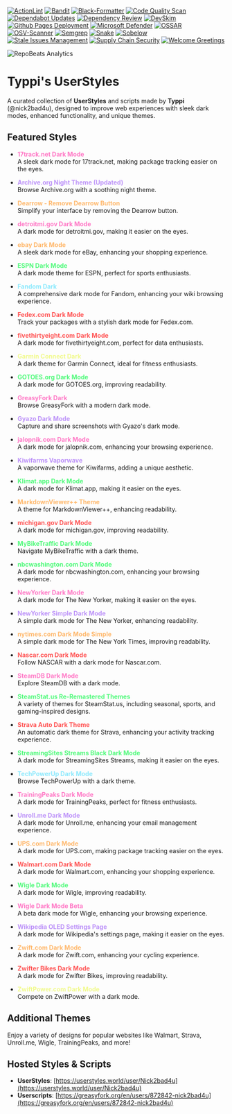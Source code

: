 [![ActionLint](https://github.com/Nick2bad4u/UserStyles/actions/workflows/ActionLint.yml/badge.svg)](https://github.com/Nick2bad4u/UserStyles/actions/workflows/ActionLint.yml)
[![Bandit](https://github.com/Nick2bad4u/UserStyles/actions/workflows/Bandit.yml/badge.svg)](https://github.com/Nick2bad4u/UserStyles/actions/workflows/Bandit.yml)
[![Black-Formatter](https://github.com/Nick2bad4u/UserStyles/actions/workflows/black-formatter.yml/badge.svg)](https://github.com/Nick2bad4u/UserStyles/actions/workflows/black-formatter.yml)
[![Code Quality Scan](https://github.com/Nick2bad4u/UserStyles/actions/workflows/github-code-scanning/codeql/badge.svg)](https://github.com/Nick2bad4u/UserStyles/actions/workflows/github-code-scanning/codeql)
[![Dependabot Updates](https://github.com/Nick2bad4u/UserStyles/actions/workflows/dependabot/dependabot-updates/badge.svg)](https://github.com/Nick2bad4u/UserStyles/actions/workflows/dependabot/dependabot-updates)
[![Dependency Review](https://github.com/Nick2bad4u/UserStyles/actions/workflows/dependency-review.yml/badge.svg)](https://github.com/Nick2bad4u/UserStyles/actions/workflows/dependency-review.yml)
[![DevSkim](https://github.com/Nick2bad4u/UserStyles/actions/workflows/devskim.yml/badge.svg)](https://github.com/Nick2bad4u/UserStyles/actions/workflows/devskim.yml)
[![Github Pages Deployment](https://github.com/Nick2bad4u/UserStyles/actions/workflows/pages/pages-build-deployment/badge.svg)](https://github.com/Nick2bad4u/UserStyles/actions/workflows/pages/pages-build-deployment)
[![Microsoft Defender](https://github.com/Nick2bad4u/UserStyles/actions/workflows/defender.yml/badge.svg)](https://github.com/Nick2bad4u/UserStyles/actions/workflows/defender.yml)
[![OSSAR](https://github.com/Nick2bad4u/UserStyles/actions/workflows/ossar.yml/badge.svg)](https://github.com/Nick2bad4u/UserStyles/actions/workflows/ossar.yml)
[![OSV-Scanner](https://github.com/Nick2bad4u/UserStyles/actions/workflows/osv-scanner.yml/badge.svg)](https://github.com/Nick2bad4u/UserStyles/actions/workflows/osv-scanner.yml)
[![Semgrep](https://github.com/Nick2bad4u/UserStyles/actions/workflows/semgrep.yml/badge.svg)](https://github.com/Nick2bad4u/UserStyles/actions/workflows/semgrep.yml)
[![Snake](https://github.com/Nick2bad4u/UserStyles/actions/workflows/Snake.yml/badge.svg)](https://github.com/Nick2bad4u/UserStyles/actions/workflows/Snake.yml)
[![Sobelow](https://github.com/Nick2bad4u/UserStyles/actions/workflows/sobelow.yml/badge.svg)](https://github.com/Nick2bad4u/UserStyles/actions/workflows/sobelow.yml)
[![Stale Issues Management](https://github.com/Nick2bad4u/UserStyles/actions/workflows/stale.yml/badge.svg)](https://github.com/Nick2bad4u/UserStyles/actions/workflows/stale.yml)
[![Supply Chain Security](https://github.com/Nick2bad4u/UserStyles/actions/workflows/scorecards.yml/badge.svg)](https://github.com/Nick2bad4u/UserStyles/actions/workflows/scorecards.yml)
[![Welcome Greetings](https://github.com/Nick2bad4u/UserStyles/actions/workflows/greetings.yml/badge.svg)](https://github.com/Nick2bad4u/UserStyles/actions/workflows/greetings.yml)

![RepoBeats Analytics](https://repobeats.axiom.co/api/embed/9831c07785869d711723400c1b0acbae9d78dc50.svg 'Repobeats analytics image')

# Typpi's UserStyles

A curated collection of **UserStyles** and scripts made by **Typpi** (@nick2bad4u), designed to improve web experiences with sleek dark modes, enhanced functionality, and unique themes.

## Featured Styles

- **<span style="color: #ff79c6;">17track.net Dark Mode</span>**  
  A sleek dark mode for 17track.net, making package tracking easier on the eyes.

- **<span style="color: #bd93f9;">Archive.org Night Theme (Updated)</span>**  
  Browse Archive.org with a soothing night theme.

- **<span style="color: #ffb86c;">Dearrow - Remove Dearrow Button</span>**  
  Simplify your interface by removing the Dearrow button.

- **<span style="color: #ff79c6;">detroitmi.gov Dark Mode</span>**  
  A dark mode for detroitmi.gov, making it easier on the eyes.

- **<span style="color: #ffb86c;">ebay Dark Mode</span>**  
  A sleek dark mode for eBay, enhancing your shopping experience.

- **<span style="color: #50fa7b;">ESPN Dark Mode</span>**  
  A dark mode theme for ESPN, perfect for sports enthusiasts.

- **<span style="color: #8be9fd;">Fandom Dark</span>**  
  A comprehensive dark mode for Fandom, enhancing your wiki browsing experience.

- **<span style="color: #ff5555;">Fedex.com Dark Mode</span>**  
  Track your packages with a stylish dark mode for Fedex.com.

- **<span style="color: #ff5555;">fivethirtyeight.com Dark Mode</span>**  
  A dark mode for fivethirtyeight.com, perfect for data enthusiasts.

- **<span style="color: #f1fa8c;">Garmin Connect Dark</span>**  
  A dark theme for Garmin Connect, ideal for fitness enthusiasts.

- **<span style="color: #50fa7b;">GOTOES.org Dark Mode</span>**  
  A dark mode for GOTOES.org, improving readability.

- **<span style="color: #ff79c6;">GreasyFork Dark</span>**  
  Browse GreasyFork with a modern dark mode.

- **<span style="color: #bd93f9;">Gyazo Dark Mode</span>**  
  Capture and share screenshots with Gyazo's dark mode.

- **<span style="color: #ff79c6;">jalopnik.com Dark Mode</span>**  
  A dark mode for jalopnik.com, enhancing your browsing experience.

- **<span style="color: #bd93f9;">Kiwifarms Vaporwave</span>**  
  A vaporwave theme for Kiwifarms, adding a unique aesthetic.

- **<span style="color: #50fa7b;">Klimat.app Dark Mode</span>**  
  A dark mode for Klimat.app, making it easier on the eyes.

- **<span style="color: #ffb86c;">MarkdownViewer++ Theme</span>**  
  A theme for MarkdownViewer++, enhancing readability.

- **<span style="color: #ff5555;">michigan.gov Dark Mode</span>**  
  A dark mode for michigan.gov, improving readability.

- **<span style="color: #50fa7b;">MyBikeTraffic Dark Mode</span>**  
  Navigate MyBikeTraffic with a dark theme.

- **<span style="color: #50fa7b;">nbcwashington.com Dark Mode</span>**  
  A dark mode for nbcwashington.com, enhancing your browsing experience.

- **<span style="color: #ff79c6;">NewYorker Dark Mode</span>**  
  A dark mode for The New Yorker, making it easier on the eyes.

- **<span style="color: #bd93f9;">NewYorker Simple Dark Mode</span>**  
  A simple dark mode for The New Yorker, enhancing readability.

- **<span style="color: #ffb86c;">nytimes.com Dark Mode Simple</span>**  
  A simple dark mode for The New York Times, improving readability.

- **<span style="color: #ff5555;">Nascar.com Dark Mode</span>**  
  Follow NASCAR with a dark mode for Nascar.com.

- **<span style="color: #ff79c6;">SteamDB Dark Mode</span>**  
  Explore SteamDB with a dark mode.

- **<span style="color: #50fa7b;">SteamStat.us Re-Remastered Themes</span>**  
  A variety of themes for SteamStat.us, including seasonal, sports, and gaming-inspired designs.

- **<span style="color: #ff5555;">Strava Auto Dark Theme</span>**  
  An automatic dark theme for Strava, enhancing your activity tracking experience.

- **<span style="color: #50fa7b;">StreamingSites Streams Black Dark Mode</span>**  
  A dark mode for StreamingSites Streams, making it easier on the eyes.

- **<span style="color: #8be9fd;">TechPowerUp Dark Mode</span>**  
  Browse TechPowerUp with a dark theme.

- **<span style="color: #ff79c6;">TrainingPeaks Dark Mode</span>**  
  A dark mode for TrainingPeaks, perfect for fitness enthusiasts.

- **<span style="color: #bd93f9;">Unroll.me Dark Mode</span>**  
  A dark mode for Unroll.me, enhancing your email management experience.

- **<span style="color: #ffb86c;">UPS.com Dark Mode</span>**  
  A dark mode for UPS.com, making package tracking easier on the eyes.

- **<span style="color: #ff5555;">Walmart.com Dark Mode</span>**  
  A dark mode for Walmart.com, enhancing your shopping experience.

- **<span style="color: #50fa7b;">Wigle Dark Mode</span>**  
  A dark mode for Wigle, improving readability.

- **<span style="color: #ff79c6;">Wigle Dark Mode Beta</span>**  
  A beta dark mode for Wigle, enhancing your browsing experience.

- **<span style="color: #bd93f9;">Wikipedia OLED Settings Page</span>**  
  A dark mode for Wikipedia's settings page, making it easier on the eyes.

- **<span style="color: #ffb86c;">Zwift.com Dark Mode</span>**  
  A dark mode for Zwift.com, enhancing your cycling experience.

- **<span style="color: #ff5555;">Zwifter Bikes Dark Mode</span>**  
  A dark mode for Zwifter Bikes, improving readability.

- **<span style="color: #f1fa8c;">ZwiftPower.com Dark Mode</span>**  
  Compete on ZwiftPower with a dark mode.

## Additional Themes

Enjoy a variety of designs for popular websites like Walmart, Strava, Unroll.me, Wigle, TrainingPeaks, and more!

## Hosted Styles & Scripts

- **UserStyles**: [https://userstyles.world/user/Nick2bad4u](https://userstyles.world/user/Nick2bad4u)
- **Userscripts**: [https://greasyfork.org/en/users/872842-nick2bad4u](https://greasyfork.org/en/users/872842-nick2bad4u)
